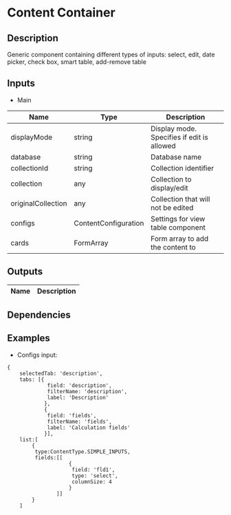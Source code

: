 # Content Container

## Description

Generic component containing different types of inputs: select, edit, date picker, check box, smart table, add-remove table

## Inputs

* Main

Name                |Type                   |  Description
------------------- | --------------------- |---------------------------------------------
displayMode         | string                | Display mode. Specifies if edit is allowed
database            | string                | Database name
collectionId        | string                | Collection identifier
collection          | any                   | Collection to display/edit
originalCollection  | any                   | Collection that will not be edited
configs             | ContentConfiguration  | Settings for view table component 
cards               | FormArray             | Form array to add the content to

## Outputs

Name                | Description
------------------- | ---------------------------------------------------------


## Dependencies


## Examples

* Configs input:
```
{
    selectedTab: 'description',
    tabs: [{
             field: 'description',
             filterName: 'description',
             label: 'Description'
            },
            {
             field: 'fields',
             filterName: 'fields',
             label: 'Calculation fields'
            }],
    list:[
        {
         type:ContentType.SIMPLE_INPUTS, 
         fields:[[
                    {
                     field: 'fld1',
                     type: 'select',
                     columnSize: 4
                    }
                ]]
        }
    ]
```